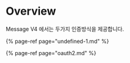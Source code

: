 # Overview

Message V4 에서는 두가지 인증방식을 제공합니다.

{% page-ref page="undefined-1.md" %}

{% page-ref page="oauth2.md" %}



